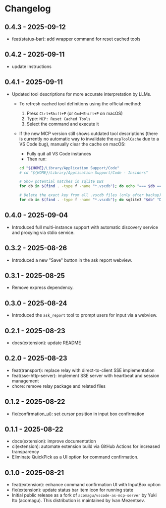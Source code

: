 # Changelog

## 0.4.3 - 2025-09-12

- feat(status-bar): add wrapper command for reset cached tools

## 0.4.2 - 2025-09-11

- update instructions

## 0.4.1 - 2025-09-11

- Updated tool descriptions for more accurate interpretation by LLMs.
  - To refresh cached tool definitions using the official method:
    1. Press `Ctrl+Shift+P` (or `Cmd+Shift+P` on macOS)
    2. Type: `MCP: Reset Cached Tools`
    3. Select the command and execute it
  - If the new MCP version still shows outdated tool descriptions (there is currently no automatic way to invalidate the `mcpToolCache` due to a VS Code bug), manually clear the cache on macOS:
    - Fully quit all VS Code instances
    - Then run:

    ```bash
    cd "${HOME}/Library/Application Support/Code"
    # cd "${HOME}/Library/Application Support/Code - Insiders"

    # Show potential matches in sqlite DBs
    for db in $(find . -type f -name "*.vscdb"); do echo "=== $db ==="; sqlite3 "$db" "SELECT key FROM ItemTable WHERE key = 'mcpToolCache';"; done

    # Delete the exact key from all .vscdb files (only after backup)
    for db in $(find . -type f -name "*.vscdb"); do sqlite3 "$db" "DELETE FROM ItemTable WHERE key='mcpToolCache';"; done
    ```

## 0.4.0 - 2025-09-04

- Introduced full multi-instance support with automatic discovery service and proxying via stdio service.

## 0.3.2 - 2025-08-26

- Introduced a new "Save" button in the ask report webview.

## 0.3.1 - 2025-08-25

- Remove express dependency.

## 0.3.0 - 2025-08-24

- Introduced the `ask_report` tool to prompt users for input via a webview.

## 0.2.1 - 2025-08-23

- docs(extension): update README

## 0.2.0 - 2025-08-23

- feat(transport): replace relay with direct-to-client SSE implementation
- feat(sse-http-server): implement SSE server with heartbeat and session management
- chore: remove relay package and related files

## 0.1.2 - 2025-08-22

- fix(confirmation_ui): set cursor position in input box confirmation

## 0.1.1 - 2025-08-22

- docs(extension): improve documentation
- ci(extension): automate extension build via GitHub Actions for increased transparency
- Eliminate QuickPick as a UI option for command confirmation.

## 0.1.0 - 2025-08-21

- feat(extension): enhance command confirmation UI with InputBox option
- fix(extension): update status bar item icon for running state
- Initial public release as a fork of `acomagu/vscode-as-mcp-server` by Yuki Ito (acomagu). This distribution is maintained by Ivan Mezentsev.
